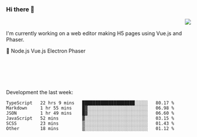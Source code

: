 ### Hi there 👋

<img align="right" src="https://github-readme-stats.vercel.app/api?username=jasonpanggo"/>

<br>
<p align="left">
I'm currently working on a web editor making H5 pages using Vue.js and Phaser.
</p>
<p align="left">
📖 Node.js Vue.js Electron Phaser
</p>
<br>
<br>
<br>
<br>

Development the last week:
<!--START_SECTION:waka-->

```text
TypeScript   22 hrs 9 mins   ████████████████████░░░░░   80.17 %
Markdown     1 hr 55 mins    █▓░░░░░░░░░░░░░░░░░░░░░░░   06.98 %
JSON         1 hr 49 mins    █▓░░░░░░░░░░░░░░░░░░░░░░░   06.60 %
JavaScript   52 mins         ▓░░░░░░░░░░░░░░░░░░░░░░░░   03.15 %
SCSS         23 mins         ▒░░░░░░░░░░░░░░░░░░░░░░░░   01.43 %
Other        18 mins         ▒░░░░░░░░░░░░░░░░░░░░░░░░   01.12 %
```

<!--END_SECTION:waka-->

<!--
**JASONPANGGO/jasonpanggo** is a ✨ _special_ ✨ repository because its `README.md` (this file) appears on your GitHub profile.

Here are some ideas to get you started:

- 🔭 I’m currently working on ...
- 🌱 I’m currently learning ...
- 👯 I’m looking to collaborate on ...
- 🤔 I’m looking for help with ...
- 💬 Ask me about ...
- 📫 How to reach me: ...
- 😄 Pronouns: ...
- ⚡ Fun fact: ...
-->
